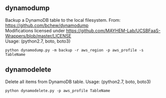 ## dynamodump
Backup a DynamoDB table to the local filesystem.
From: https://github.com/bchew/dynamodump  
Modifications licensed under https://github.com/MAYHEM-Lab/UCSBFaaS-Wrappers/blob/master/LICENSE  
Usage:  (python2.7, boto, boto3)
```
python dynamodump.py -m backup -r aws_region -p aws_profile -s TableName
```

## dynamodelete
Delete all items from DynamoDB table.
Usage:  (python2.7, boto, boto3)
```
python dynamodelete.py -p aws_profile TableName
```
